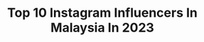 ---
title: Top 10 Instagram Influencers In Malaysia In 2023
description: >-
  Find top Instagram influencers in Malaysia in 2023. Most popular hashtags: #supportlocal #duducoffeeart #talents.
platform: Instagram
hits: 1179
text_top: Analyze the best Instagram influencers on inBeat.
text_bottom: Our database holds 1179 Instagram influencers like this in Malaysia for you to contact.
profiles:
  - username: "winmetawin"
    fullname: >-
      Win Metawin O.
    bio: >-
      For work contact 02-669-9079 (GMMTV) 091-915-5464 (P’Eed) GMMTVARTISTS@GMAIL.COM
    location: "Malaysia"
    followers: 14209976
    engagement: 483
    commentsToLikes: 0.010647
    id: ck8tay3ahtjxa0j78v20rkn96
    verified: true
    hashtags: "#ais5g, #winonemorechance, #pradaholiday22, #sosxwin"
  - username: "leeyufen"
    fullname: >-
      Tia Lee 李毓芬
    bio: >-
      TIA LEE 李毓芬 x NERVO Remix 【GOODBYE PRINCESS 再見公主】 YouTube Link ⬇️
    location: "Malaysia"
    followers: 4646665
    engagement: 272
    commentsToLikes: 0.003589
    id: ck15s8k74brs50i19qlc0f3t0
    verified: true
    hashtags: "#temptationapple, #thevoice, #thebeginning, #empowerherdance"
  - username: "elecherlee"
    fullname: >-
      Elecher 一粒車
    bio: >-
      @minielemu @oni.maltese @muziahau 🧝🏻‍♀️ @chers_co 👸🏻 @chevin_global 🥘 @shudaxiahotpot_klangvalley 💌 elecher_0606@hotmail.com FB/YouTube: Elecher一粒車
    location: "Malaysia"
    followers: 426716
    engagement: 238
    commentsToLikes: 0.004078
    id: ck5chxpvzrn9t0i118pgw7g81
    verified: false
    hashtags: "#travelwithireneso, #amm, #hoshinoresorts, #fun"
  - username: "kivi0223"
    fullname: >-
      KIᐯI🔅李芸
    bio: >-
      🤍工作請洽《曹哥》 ssicco1@gmail.com 0938-697-071 0973-867-373 ：：：：：：： 🐈 @modaxmiu 🎥 YT🔍KIVI李芸
    location: "Malaysia"
    followers: 67497
    engagement: 224
    commentsToLikes: 0.011947
    id: ck5q40vizn8pk0i1158harxr6
    verified: false
    hashtags: "#kivi, #20210726, #boi, #rodeodrive"
  - username: "iam_hafizihamizi"
    fullname: >-
      𝗛𝗔𝗙𝗜𝗭𝗜 🔸Malaysia
    bio: >-
      👨🏻‍🏫offical account 🌾Kuala Lumpur Only account No second account, No litmatch account-all fake
    location: "Malaysia"
    followers: 86372
    engagement: 214
    commentsToLikes: 0.014914
    id: ck14jm3owl19i0i19ckop85ne
    verified: false
    hashtags: "#crinkleisbetter, #sonnomattress, #xmascampaign, #hotel"
  - username: "dennisyin"
    fullname: >-
      Dennis Yin
    bio: >-
      LIVE.LOVE.LIFE @catx.global Chief Brand Officer 🚀 @malayaapeclub 🦧 @houseofchampionsmy Owner 🏋🏻‍♂️ @adidas Creator 👟 @myproteinmy Athlete 💪🏼
    location: "Malaysia"
    followers: 102777
    engagement: 184
    commentsToLikes: 0.012610
    id: ck5hnu5uvoec30i117cztpcwm
    verified: true
    hashtags: "#tastethegoodtimes, #celebrateresponsibly, #connorsmy, #newstartahead"
  - username: "ayieelhamf88"
    fullname: >-
      Tuan Nicky
    bio: >-
      -TNCKY- Husbaby @tashaawie 💍 Daddy to @aetajunior 👨🏻‍🍼 Founder: @aeta.perfume.officialhq IG review(DM ME)
    location: "Malaysia"
    followers: 460180
    engagement: 163
    commentsToLikes: 0.005658
    id: ck136lt2c74dg0i19lq50eba8
    verified: false
    hashtags: "#artismalaysia, #comedylife, #comedy, #socialmedia"
  - username: "josephgermani"
    fullname: >-
      Joseph Germani
    bio: >-
      📍Currently in Kuala Lumpur, Malaysia 🇲🇾 ✨ Content Creator | YouTuber | Gamer | Mini NFT Collector | Home Cook 👨‍🍳 ⬇️ My Socials ✨
    location: "Malaysia"
    followers: 66435
    engagement: 159
    commentsToLikes: 0.025965
    id: ck6twvn9rucve0j711m30hrvj
    verified: false
    hashtags: "#homecook, #homecooking, #josephgotalicia, #diptyque"
  - username: "dududedoodle"
    fullname: >-
      DuDu Kent
    bio: >-
      Art, Coffee, Food and Travel #DuDuXplores #DuDuCoffeeArt ✉️dududedoodle@gmail.com
    location: "Malaysia"
    followers: 60959
    engagement: 153
    commentsToLikes: 0.005005
    id: ck136puxd7ocb0i19eu71b4fl
    verified: false
    hashtags: "#dududedoodle, #igfeedsmenarik, #coffeepainting, #my"
  - username: "marklee4444"
    fullname: >-
      marklee 本土天王 李国煌
    bio: >-
      Join My Telegram https://t.m/markleemarkoftreasure DM for Collaborations Follow me about my NFT learning journey at my twitter account 👇🏻
    location: "Malaysia"
    followers: 149019
    engagement: 126
    commentsToLikes: 0.015551
    id: ck55n9yfl5rkl0i11o2hu9ni1
    verified: true
    hashtags: "#kingkongmediaproduction, #meiziya, #kingkongcreativemedia, #chinesenewyear"
---